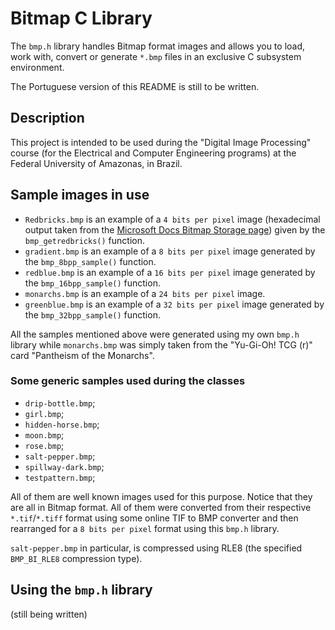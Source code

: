 # Bitmap C Library

The `bmp.h` library handles Bitmap format images and allows you to load, work with, convert or generate `*.bmp` files in an exclusive C subsystem environment.

The Portuguese version of this README is still to be written.

## Description

This project is intended to be used during the "Digital Image Processing" course (for the Electrical and Computer Engineering programs) at the Federal University of Amazonas, in Brazil.

## Sample images in use

- `Redbricks.bmp` is an example of a `4 bits per pixel` image (hexadecimal output taken from the [Microsoft Docs Bitmap Storage page](https://docs.microsoft.com/en-us/windows/win32/gdi/bitmap-storage))  given by the `bmp_getredbricks()` function.
- `gradient.bmp` is an example of a `8 bits per pixel` image generated by the `bmp_8bpp_sample()` function.
- `redblue.bmp` is an example of a `16 bits per pixel` image generated by the `bmp_16bpp_sample()` function.
- `monarchs.bmp` is an example of a `24 bits per pixel` image.
- `greenblue.bmp` is an example of a `32 bits per pixel` image generated by the `bmp_32bpp_sample()` function.

All the samples mentioned above were generated using my own `bmp.h` library while `monarchs.bmp` was simply taken from the "Yu-Gi-Oh! TCG (r)" card "Pantheism of the Monarchs".

### Some generic samples used during the classes

- `drip-bottle.bmp`;
- `girl.bmp`;
- `hidden-horse.bmp`;
- `moon.bmp`;
- `rose.bmp`;
- `salt-pepper.bmp`;
- `spillway-dark.bmp`;
- `testpattern.bmp`;

All of them are well known images used for this purpose. Notice that they are all in Bitmap format. All of them were converted from their respective `*.tif`/`*.tiff` format using some online TIF to BMP converter and then rearranged for a `8 bits per pixel` format using this `bmp.h` library.

`salt-pepper.bmp` in particular, is compressed using RLE8 (the specified `BMP_BI_RLE8` compression type).



## Using the `bmp.h` library

(still being written)
